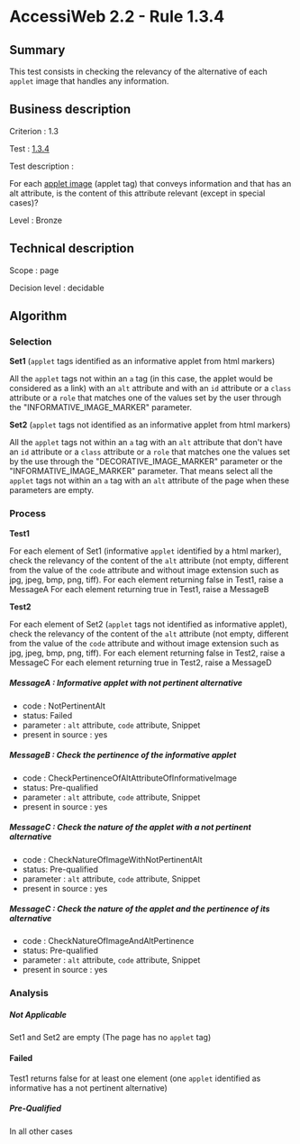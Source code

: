 # AccessiWeb 2.2 - Rule 1.3.4

## Summary

This test consists in checking the relevancy of the alternative of each `applet` image that handles any information.

## Business description

Criterion : 1.3

Test : [1.3.4](http://www.accessiweb.org/index.php/accessiweb-22-english-version.html#test-1-3-4)

Test description :

For each [applet image](http://www.accessiweb.org/index.php/glossary-76.html#mImgApplet)  (applet tag) that conveys information and that has an alt attribute, is the content of this attribute relevant (except in special cases)?

Level : Bronze

## Technical description

Scope : page

Decision level : decidable

## Algorithm

### Selection

**Set1** (`applet` tags identified as an informative applet from html markers)

All the `applet` tags not within an `a` tag (in this case, the applet would be considered as a link) with an `alt` attribute and with an `id` attribute or a `class` attribute or a `role` that matches one of the values set by the user through the "INFORMATIVE_IMAGE_MARKER" parameter.

**Set2** (`applet` tags not identified as an informative applet from html markers)

All the `applet` tags not within an `a` tag with an `alt` attribute that don't have an `id` attribute or a `class` attribute or a `role` that matches one the values set by the use through the "DECORATIVE_IMAGE_MARKER" parameter or the "INFORMATIVE_IMAGE_MARKER" parameter. That means select all the `applet` tags not within an `a` tag with an `alt` attribute of the page when these parameters are empty.

### Process

**Test1**

For each element of Set1 (informative `applet` identified by a html marker), check the relevancy of the content of the `alt` attribute (not empty, different from the value of the `code` attribute and without image extension such as jpg, jpeg, bmp, png, tiff).
For each element returning false in Test1, raise a MessageA
For each element returning true in Test1, raise a MessageB

**Test2**

For each element of Set2 (`applet` tags not identified as informative applet), check the relevancy of the content of the `alt` attribute (not empty, different from the value of the `code` attribute and without image extension such as jpg, jpeg, bmp, png, tiff).
For each element returning false in Test2, raise a MessageC
For each element returning true in Test2, raise a MessageD

##### MessageA : Informative applet with not pertinent alternative

-   code : NotPertinentAlt
-   status: Failed
-   parameter : `alt` attribute, `code` attribute, Snippet
-   present in source : yes

##### MessageB : Check the pertinence of the informative applet

-   code : CheckPertinenceOfAltAttributeOfInformativeImage
-   status: Pre-qualified
-   parameter : `alt` attribute, `code` attribute, Snippet
-   present in source : yes

##### MessageC : Check the nature of the applet with a not pertinent alternative

-   code : CheckNatureOfImageWithNotPertinentAlt
-   status: Pre-qualified
-   parameter : `alt` attribute, `code` attribute, Snippet
-   present in source : yes

##### MessageC : Check the nature of the applet and the pertinence of its alternative

-   code : CheckNatureOfImageAndAltPertinence
-   status: Pre-qualified
-   parameter : `alt` attribute, `code` attribute, Snippet
-   present in source : yes

### Analysis

##### Not Applicable

Set1 and Set2 are empty (The page has no `applet` tag)

#### Failed

Test1 returns false for at least one element (one `applet` identified as informative has a not pertinent alternative)

##### Pre-Qualified

In all other cases




